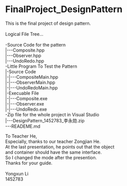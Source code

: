 # FinalProject_DesignPattern<br/>
This is the final project of design pattern.<br/>
<br/>
Logical File Tree...<br/>
<br/>
-Source Code for the pattern<br/>
|---Composite.hpp<br/>
|---Observer.hpp<br/>
|---UndoRedo.hpp<br/>
-Little Program To Test the Pattern<br/>
|-Source Code<br/>
|-|---CompositeMain.hpp<br/>
|-|---ObserverMain.hpp<br/>
|-|---UndoRedoMain.hpp<br/>
|-Execuable File<br/>
|-|---Composite.exe<br/>
|-|---Observer.exe<br/>
|-|---UndoRedo.exe<br/>
-Zip file for the whole project in Visual Studio<br/>
|---DesignPattern_1452783_李永勋.zip<br/>
---READEME.md<br/>

To Teacher He,<br/>
Especially, thanks to our teacher Zongjian He.<br/>
At the last presentation, he points out that the object<br/>
and container should have the same interface.<br/>
So I changed the mode after the presention.<br/>
Thanks for your guide.<br/>
<br/>
Yongxun Li<br/>
1452783<br/>
